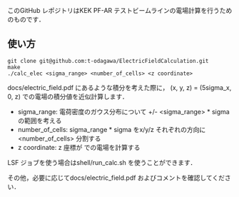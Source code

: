 このGitHub レポジトリはKEK PF-AR テストビームラインの電場計算を行うためのものです．

## 使い方

```shell
git clone git@github.com:t-odagawa/ElectricFieldCalculation.git
make
./calc_elec <sigma_range> <number_of_cells> <z coordinate>
```

docs/electric_field.pdf にあるような積分を考えた際に，
(x, y, z) = (5sigma_x, 0, z) での電場の積分値を近似計算します．

  - sigma_range: 電荷密度のガウス分布について +/- <sigma_range> * sigma の範囲を考える
  - number_of_cells: sigma_range * sigma をx/y/z それぞれの方向に <number_of_cells> 分割する
  - z coordinate: z 座標が <z coordinate> での電場を計算する

LSF ジョブを使う場合はshell/run_calc.sh を使うことができます．

その他，必要に応じてdocs/electric_field.pdf およびコメントを確認してください．